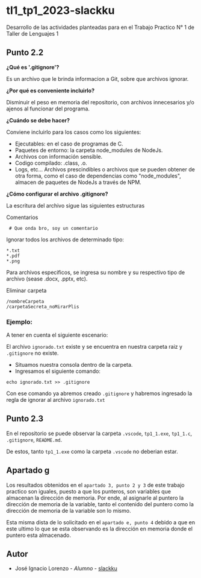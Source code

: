 # tl1_tp1_2023-slackku
Desarrollo de las actividades planteadas para en el Trabajo Practico N° 1 de Taller de Lenguajes 1
## **Punto 2.2**  
**¿Qué es '.gitignore'?** 

Es un archivo que le brinda informacion a Git, sobre que archivos ignorar.

**¿Por qué es conveniente incluirlo?**
    
Disminuir el peso en memoria del repositorio, con archivos innecesarios y/o ajenos al funcionar del programa.


**¿Cuándo se debe hacer?**

Conviene incluirlo para los casos como los siguientes:
 - Ejecutables: en el caso de programas de C.
 - Paquetes de entorno: la carpeta node_modules de NodeJs.
- Archivos con información sensible.
- Codigo compilado: .class, .o.
- Logs, etc...
Archivos prescindibles o archivos que se pueden obtener de otra forma, como el caso de dependencias como "node_modules", almacen de paquetes de NodeJs a través de NPM.

**¿Cómo configurar el archivo .gitignore?**

La escritura del archivo sigue las siguientes estructuras

Comentarios
```
 # Que onda bro, soy un comentario
```
Ignorar todos los archivos de determinado tipo:

```
*.txt
*.pdf
*.png
```
Para archivos especificos, se ingresa su nombre y su respectivo tipo de archivo (sease .docx, .pptx, etc).

Eliminar carpeta

```
/nombreCarpeta
/carpetaSecreta_noMirarPlis

```

### Ejemplo:
A tener en cuenta el siguiente escenario:

El archivo `ignorado.txt` existe y se encuentra en nuestra carpeta raiz y `.gitignore` no existe.

- Situamos nuestra consola dentro de la carpeta.
- Ingresamos el siguiente comando:
```
echo ignorado.txt >> .gitignore
```
Con ese comando ya abremos creado `.gitignore` y habremos ingresado la regla de ignorar al archivo `ignorado.txt`
## Punto 2.3

En el repositorio se puede observar la carpeta `.vscode`, `tp1_1.exe`, `tp1_1.c`, `.gitignore`, `README.md`. 

De estos, tanto `tp1_1.exe` como la carpeta `.vscode` no deberian estar.

## Apartado g
Los resultados obtenidos en el `apartado 3, punto 2 y 3` de este trabajo practico son iguales, puesto a que los punteros, son variables que almacenan la dirección de memoria. Por ende, al asignarle al puntero la dirección de memoria de la variable, tanto el contenido del puntero como la dirección de memoria de la variable son lo mismo.

Esta misma dista de lo solicitado en el `apartado e, punto 4` debido a que en este ultimo lo que se esta observando es la dirección en memoria donde el puntero esta almacenado.

## Autor
- José Ignacio Lorenzo - *Alumno* - [slackku](https://github.com/slackku)
